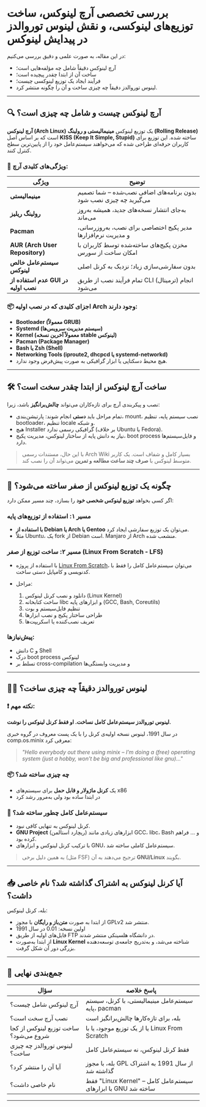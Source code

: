 # بررسی تخصصی آرچ لینوکس، ساخت توزیع‌های لینوکسی، و نقش لینوس توروالدز در پیدایش لینوکس

در این مقاله، به صورت علمی و دقیق بررسی می‌کنیم:

* آرچ لینوکس دقیقاً شامل چه مؤلفه‌هایی است؛
* ساخت آن از ابتدا چقدر پیچیده است؛
* فرآیند ایجاد یک توزیع لینوکسی چیست؛
* لینوس توروالدز دقیقاً چه چیزی ساخت و آن را چگونه منتشر کرد.

---

## 🔍 آرچ لینوکس چیست و شامل چه چیزی است؟

**آرچ لینوکس (Arch Linux)** یک توزیع لینوکس **مینیمالیستی و رولینگ (Rolling Release)** است که بر اساس اصل **KISS (Keep It Simple, Stupid)** ساخته شده. این توزیع برای کاربران حرفه‌ای طراحی شده که می‌خواهند سیستم‌عامل خود را از پایین‌ترین سطح کنترل کنند.

### 🎯 ویژگی‌های کلیدی آرچ:

| ویژگی                               | توضیح                                                              |
| ----------------------------------- | ------------------------------------------------------------------ |
| **مینیمالیستی**                     | بدون برنامه‌های اضافی نصب‌شده – شما تصمیم می‌گیرید چه چیزی نصب شود |
| **رولینگ ریلیز**                    | به‌جای انتشار نسخه‌های جدید، همیشه به‌روز می‌ماند                  |
| **Pacman**                          | مدیر پکیج اختصاصی برای نصب، به‌روزرسانی، و مدیریت نرم‌افزارها      |
| **AUR (Arch User Repository)**      | مخزن پکیج‌های ساخته‌شده توسط کاربران با امکان ساخت از سورس         |
| **سیستم‌عامل خالص لینوکس**          | بدون سفارشی‌سازی زیاد؛ نزدیک به کرنل اصلی                          |
| **عدم استفاده از GUI در نصب اولیه** | تمام فرآیند نصب از طریق CLI (ترمینال) انجام می‌شود                 |

### 📦 اجزای کلیدی که در نصب اولیه Arch وجود دارند:

* **Bootloader (معمولاً GRUB)**
* **Systemd (سیستم مدیریت سرویس‌ها)**
* **Kernel (معمولاً آخرین نسخه stable لینوکس)**
* **Pacman (Package Manager)**
* **Bash یا Zsh (Shell)**
* **Networking Tools (iproute2, dhcpcd یا systemd-networkd)**
* هیچ محیط دسکتاپی یا ابزار گرافیکی به صورت پیش‌فرض وجود ندارد.

---

## 🛠 ساخت آرچ لینوکس از ابتدا چقدر سخت است؟

نصب و پیکربندی آرچ برای تازه‌کاران می‌تواند **چالش‌برانگیز** باشد، زیرا:

* تمام مراحل باید **دستی** انجام شوند: پارتیشن‌بندی، mount، نصب سیستم پایه، تنظیم bootloader، تنظیم locale و شبکه.
* هیچ Installer گرافیکی رسمی ندارد (بر خلاف Ubuntu یا Fedora).
* نیاز به دانش پایه از ساختار لینوکس، مدیریت پکیج، boot process و فایل‌سیستم‌ها دارد.

> با این حال، مستندات رسمی Arch Wiki بسیار کامل و شفاف است. یک کاربر متوسط لینوکس با **صرف چند ساعت مطالعه و تمرین** می‌تواند آن را نصب کند.

---

## 🧱 چگونه یک توزیع لینوکس از صفر ساخته می‌شود؟

اگر کسی بخواهد **توزیع لینوکس شخصی خود** را بسازد، چند مسیر ممکن دارد:

### مسیر ۱: استفاده از توزیع‌های پایه

* **با استفاده از Debian یا Arch یا Gentoo** می‌توان یک توزیع سفارشی ایجاد کرد.
* مثلاً Ubuntu، یک fork از Debian است. Manjaro از Arch منشعب شده.

### مسیر ۲: ساخت توزیع از صفر (Linux From Scratch - LFS)

* با استفاده از پروژه [Linux From Scratch](https://www.linuxfromscratch.org)، می‌توان سیستم‌عامل کامل را فقط با کدنویسی و کامپایل دستی ساخت.
* مراحل:

  1. دانلود و نصب کرنل لینوکس (Linux Kernel)
  2. ساخت کتابخانه libc و ابزارهای پایه (GCC, Bash, Coreutils)
  3. تنظیم فایل‌سیستم و بوت
  4. طراحی ساختار پکیج و نصب ابزارها
  5. تعریف نصب‌کننده یا اسکریپت‌ها

### پیش‌نیازها:

* دانش C و Shell
* درک boot process لینوکس
* تسلط بر cross-compilation و مدیریت وابستگی‌ها

---

## 👨‍🔬 لینوس توروالدز دقیقاً چه چیزی ساخت؟

### ❗ نکته مهم:

**لینوس توروالدز سیستم‌عامل کامل نساخت. او فقط کرنل لینوکس را نوشت.**

در سال 1991، لینوس نسخه اولیه‌ی کرنل را با یک پست معروف در گروه خبری comp.os.minix معرفی کرد:

> *"Hello everybody out there using minix – I’m doing a (free) operating system (just a hobby, won’t be big and professional like gnu)..."*

### 📦 چه چیزی ساخته شد؟

* یک **کرنل ماژولار و قابل حمل** برای سیستم‌های x86
* در ابتدا ساده بود ولی به‌مرور رشد کرد

### 🧩 سیستم‌عامل کامل چطور ساخته شد؟

* کرنل لینوکس به تنهایی کافی نبود.
* **GNU Project** (ریچارد استالمن) ابزارهای زیادی مانند GCC، libc، Bash و ... فراهم کرده بود.
* با ترکیب کرنل لینوکس و ابزارهای GNU، سیستم‌عامل کاملی ساخته شد.

> به همین دلیل برخی (مثل FSF) ترجیح می‌دهند به آن **GNU/Linux** بگویند.

---

## 📥 آیا کرنل لینوکس به اشتراک گذاشته شد؟ نام خاصی داشت؟

بله، کرنل لینوکس:

* از ابتدا به صورت **متن‌باز و رایگان** با مجوز GPLv2 منتشر شد.
* اولین نسخه: 0.01 در سال 1991
* فایل‌های اولیه از طریق FTP در دانشگاه هلسینکی منتشر شدند.
* از ابتدا به‌صورت **Linux Kernel** شناخته می‌شد، و به‌تدریج جامعه‌ی توسعه‌دهنده بزرگی دور آن شکل گرفت.

---

## 🧠 جمع‌بندی نهایی

| سؤال                                  | پاسخ خلاصه                                                    |
| ------------------------------------- | ------------------------------------------------------------- |
| آرچ لینوکس شامل چیست؟                 | سیستم‌عامل مینیمالیستی، با کرنل، سیستم پایه، pacman           |
| نصب آرچ سخت است؟                      | بله، برای تازه‌کارها چالش‌برانگیز است                         |
| ساخت توزیع لینوکس از کجا شروع می‌شود؟ | یا از یک توزیع موجود، یا با Linux From Scratch                |
| لینوس توروالدز چه چیزی ساخت؟          | فقط کرنل لینوکس، نه سیستم‌عامل کامل                           |
| آیا آن را منتشر کرد؟                  | بله، با مجوز GPL از سال 1991 به اشتراک گذاشته شد              |
| نام خاصی داشت؟                        | فقط "Linux Kernel" – سیستم‌عامل کامل با ابزارهای GNU ساخته شد |

---
